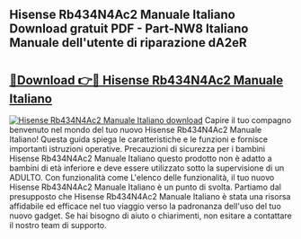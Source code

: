 ## Hisense Rb434N4Ac2 Manuale Italiano Download gratuit PDF - Part-NW8 Italiano Manuale dell'utente di riparazione dA2eR

# <h2><a href="http://df93qb.blite.top/?on=Hisense+Rb434N4Ac2+Manuale+Italiano">🔗Download 👉🔴 Hisense Rb434N4Ac2 Manuale Italiano</a></h2>

[![Hisense Rb434N4Ac2 Manuale Italiano download](https://i.imgur.com/lujVjoI.png)](http://df93qb.blite.top/?on=Hisense+Rb434N4Ac2+Manuale+Italiano)
Capire il tuo compagno benvenuto nel mondo del tuo nuovo Hisense Rb434N4Ac2 Manuale Italiano! Questa guida spiega le caratteristiche e le funzioni e fornisce importanti istruzioni operative. Precauzioni di sicurezza per i bambini Hisense Rb434N4Ac2 Manuale Italiano questo prodotto non è adatto a bambini di età inferiore e deve essere utilizzato sotto la supervisione di un ADULTO. Con funzionalità come L'elenco delle funzionalità, il tuo nuovo Hisense Rb434N4Ac2 Manuale Italiano è un punto di svolta. Partiamo dal presupposto che Hisense Rb434N4Ac2 Manuale Italiano è stata una risorsa affidabile ed efficace nel tuo viaggio verso la padronanza dell'uso del tuo nuovo gadget. Se hai bisogno di aiuto o chiarimenti, non esitare a contattare il nostro team di supporto.
